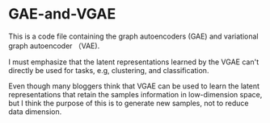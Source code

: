 # GAE-and-VGAE
This is a code file containing the graph autoencoders (GAE) and variational graph autoencoder （VAE).

I must emphasize that the latent representations learned by the VGAE can't directly be used for tasks,  e.g, clustering, and classification.

Even though many bloggers think that VGAE can be used to learn the latent representations that retain the samples information in low-dimension space, but I think the purpose of this is to generate new samples, not to reduce data dimension.
